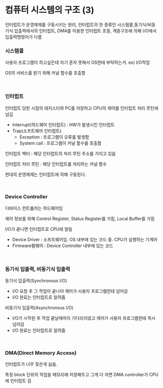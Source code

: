 # 컴퓨터 시스템의 구조 (3)

인터럽트가 운영체제를 구동시키는 원리, 인터럽트의 한 종류인 시스템콜,동기식/비동기식 입출력에서의 인터럽트, DMA를 이용한 인터럽트 조절, 계층구조에 의해 I/O에서 입출력명령어가 다름



### 시스템콜

사용자 프로그램이 하고싶은데 자기 혼자 못해서 OS한테 부탁하는거. ex) I/O작업

OS의 서비스를 받기 위해 커널 함수를 호출함

 

<br>

### 인터럽트

인터럽트 당한 시점의 레지스터와 PC를 저장하고 CPU의 제어를 인터럽트 처리 루틴에 넘김

- Interrupt(하드웨어 인터럽트) : HW가 발생시킨 인터럽트
- Trap(소프트웨어 인터럽트)
  - Exception : 프로그램이 오류를 발생함
  - System call : 프로그램이 커널 함수를 호출함

인터럽트 벡터 : 해당 인터럽트의 처리 루틴 주소를 가지고 있음

인터럽트 처리 루틴 : 해당 인터럽트를 처리하는 커널 함수

현대의 운영체제는 인터럽트에 의해 구동된다.



<br>

### Device Controller

디바이스 컨트롤러는 하드웨어임

제어 정보를 위해 Control Register, Status Register를 가짐, Local Buffer를 가짐

I/O가 끝나면 인터럽트로 CPU에 알림

- Device Driver : 소프트웨어임. OS 내부에 있는 코드 중. CPU가 실행하는 기계어
- Firmware펌웨어 : Device Controller 내부에 있는 코드



<br>

### 동기식 입출력, 비동기식 입출력

동기식 입출력(Synchronous I/O)

- I/O 요청 후 그 작업이 끝나야 제어가 사용자 프로그램한테 넘어감
- I/O 완료는 인터럽트로 알려줌

비동기식 입출력(Asynchronous I/O)

- I/O가 시작된 후 작업 끝날때까지 기다리지않고 제어가 사용자 프로그램한테 즉시 넘어감
- I/O 완료는 인터럽트로 알려줌

<br>

### DMA(Direct Memory Access)

인터럽트가 너무 잦은게 싫음. 

특정 block 단위의 작업을 메모리에 저장해두고 그게 다 차면 DMA controller가 CPU에 인터럽트 검